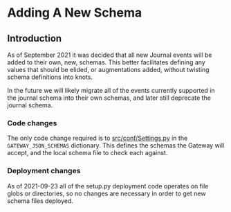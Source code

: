 # Adding A New Schema

## Introduction
As of September 2021 it was decided that all new Journal events will be
added to their own, new, schemas.  This better facilitates defining any
values that should be elided, or augmentations added, without twisting
schema definitions into knots.

In the future we will likely migrate all of the events currently
supported in the journal schema into their own schemas, and later still
deprecate the journal schema.

### Code changes
The only code change required is to
[src/conf/Settings.py](../src/conf/Settings.py) in the
`GATEWAY_JSON_SCHEMAS` dictionary.  This defines the schemas the Gateway
will accept, and the local schema file to check each against.

### Deployment changes
As of 2021-09-23 all of the setup.py deployment code operates on file
globs or directories, so no changes are necessary in order to get new
schema files deployed.
